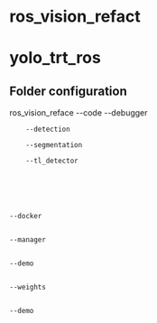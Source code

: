 # ros_vision_refact
# yolo_trt_ros


## Folder configuration
ros_vision_reface
    --code
        --debugger

        --detection

        --segmentation

        --tl_detector






    --docker


    --manager


    --demo


    --weights


    --demo
